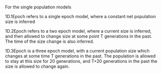 For the single population models

1D.1Epoch refers to a single epoch model, where a constant net population size is inferred

1D.2Epoch refers to a two epoch model, where a current size is inferred, and then allowed to change size at some point T generations in the past. The time of the size change is also inferred.

1D.3Epoch is a three epoch model, with a current population size which changes at some time T generations in the past. The population is allowed to stay at this size for 20 generations, and T+20 generations in the past the size is allowed to change again.

 
